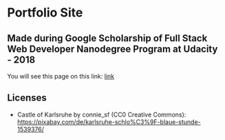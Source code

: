 # Portfolio Site

## Made during Google Scholarship of Full Stack Web Developer Nanodegree Program at Udacity - 2018

You will see this page on this link: [link](https://www.example.com)

## Licenses
* Castle of Karlsruhe by connie_sf (CC0 Creative Commons): https://pixabay.com/de/karlsruhe-schlo%C3%9F-blaue-stunde-1539376/ 
